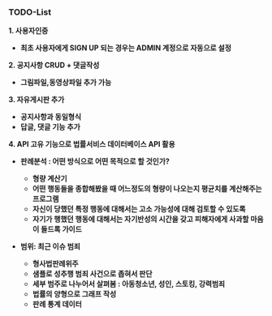 ### TODO-List ###

<b> 1. 사용자인증
- 최초 사용자에게 SIGN UP 되는 경우는 ADMIN 계정으로 자동으로 설정

<b> 2. 공지사항 CRUD + 댓글작성

- 그림파일,동영상파일 추가 가능
	
<b> 3. 자유게시판 추가

- 공지사항과 동일형식 
- 답글, 댓글 기능 추가

<b> 4. API 고유 기능으로 법률서비스 데이터베이스 API 활용

- 판례분석 : 어떤 방식으로 어떤 목적으로 할 것인가?    

	- 형량 계산기
	- 어떤 행동들을 종합해봤을 때 어느정도의 형량이 나오는지 평균치를 계산해주는 프로그램
	- 자신이 당했던 특정 행동에 대해서는 고소 가능성에 대해 검토할 수 있도록
	- 자기가 행했던 행동에 대해서는 자기반성의 시간을 갖고 피해자에게 사과할 마음이 들드록 가이드
          
- 범위: 최근 이슈 범죄 

	- 형사법판례위주
	- 샘플로 성추행 범죄 사건으로 좁혀서 판단
	- 세부 범주로 나누어서 살펴봄 : 아동청소년, 성인, 스토킹, 강력범죄
	- 법률의 양형으로 그래프 작성
	- 판례 통계 데이터
